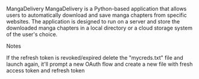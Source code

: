 
MangaDelivery
MangaDelivery is a Python-based application that allows users to automatically download and save manga chapters from specific websites. The application is designed to run on a server and store the downloaded manga chapters in a local directory or a cloud storage system of the user's choice.

Notes

If the refresh token is revoked/expired delete the "mycreds.txt" file and launch again, it'll prompt a new OAuth flow and create a new file with fresh access token and refresh token